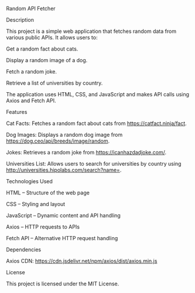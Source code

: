 Random API Fetcher

Description

This project is a simple web application that fetches random data from various public APIs. It allows users to:

Get a random fact about cats.

Display a random image of a dog.

Fetch a random joke.

Retrieve a list of universities by country.

The application uses HTML, CSS, and JavaScript and makes API calls using Axios and Fetch API.

Features

Cat Facts: Fetches a random fact about cats from https://catfact.ninja/fact.

Dog Images: Displays a random dog image from https://dog.ceo/api/breeds/image/random. 

Jokes: Retrieves a random joke from https://icanhazdadjoke.com/.

Universities List: Allows users to search for universities by country using http://universities.hipolabs.com/search?name=.

Technologies Used

HTML – Structure of the web page

CSS – Styling and layout

JavaScript – Dynamic content and API handling

Axios – HTTP requests to APIs

Fetch API – Alternative HTTP request handling


Dependencies

Axios CDN: https://cdn.jsdelivr.net/npm/axios/dist/axios.min.js

License

This project is licensed under the MIT License.
